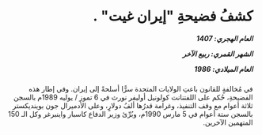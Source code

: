 <h1 dir="rtl">كشفُ فضيحةِ "إيران غيت" .</h1>

<h5 dir="rtl">العام الهجري:  1407

الشهر القمري: ربيع الآخر

العام الميلادي: 1986</h5>

<p dir="rtl">في مُخالفةٍ للقانون باعتِ الولايات المتحدة سرًّا أسلحةً إلى إيران. وفي إطار هذه الفضيحةِ، حُكم على اللفتنانت كولونيل أوليفر نورث في 6 تموز / يوليه 1989م بالسجن ثلاثة أعوام مع وقف التنفيذ، وغرامة قدرُها ألفُ دولارٍ، وعلى الأدميرال جون بوينديكستر بالسجن ستة أعوام في 5 مارس 1990م، وبُرِّئ وزير الدفاع كاسبار واينبرغر وكل الـ 150 المتهمين الآخرين.</p></br>
